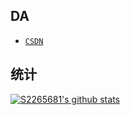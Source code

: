 ## DA
- [`CSDN`](https://blog.csdn.net/slavik_)
## 统计
[![S2265681's github stats](https://github-readme-stats.vercel.app/api?username=DA&show_icons=true&theme=dark)](https://github.com/anuraghazra/github-readme-stats)
